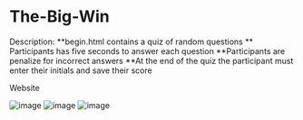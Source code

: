 # The-Big-Win
Description:
**begin.html contains a quiz of random questions
** Participants has five seconds to answer each question
**Participants are penalize for incorrect answers
**At the end of the quiz the participant must enter their initials and save their score

Website 


![image](https://user-images.githubusercontent.com/97860472/155904977-fdda8dff-8c6d-4f2a-9d0f-d55704e646fc.png)
![image](https://user-images.githubusercontent.com/97860472/155905004-32e7db96-7f76-4a9d-a3e7-9497e4add1a6.png)
![image](https://user-images.githubusercontent.com/97860472/155905029-0b508eb5-40c0-4482-81b9-9db9b8952791.png)
